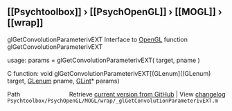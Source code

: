 ## [[Psychtoolbox]] &#8250; [[PsychOpenGL]] &#8250; [[MOGL]] &#8250; [[wrap]]

glGetConvolutionParameterivEXT  Interface to [OpenGL](OpenGL) function glGetConvolutionParameterivEXT  
  
usage:  params = glGetConvolutionParameterivEXT( target, pname )  
  
C function:  void glGetConvolutionParameterivEXT[(GLenum]((GLenum) target, [GLenum](GLenum) pname, [GLint](GLint)\* params)  




<div class="code_header" style="text-align:right;">
  <span style="float:left;">Path&nbsp;&nbsp;</span> <span class="counter">Retrieve <a href=
  "https://raw.github.com/Psychtoolbox-3/Psychtoolbox-3/beta/Psychtoolbox/PsychOpenGL/MOGL/wrap/_glGetConvolutionParameterivEXT.m">current version from GitHub</a> | View <a href=
  "https://github.com/Psychtoolbox-3/Psychtoolbox-3/commits/beta/Psychtoolbox/PsychOpenGL/MOGL/wrap/_glGetConvolutionParameterivEXT.m">changelog</a></span>
</div>
<div class="code">
  <code>Psychtoolbox/PsychOpenGL/MOGL/wrap/_glGetConvolutionParameterivEXT.m</code>
</div>

